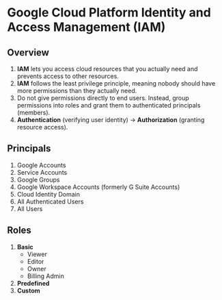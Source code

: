 # Google Cloud Platform Identity and Access Management (IAM)

## Overview

1. **IAM** lets you access cloud resources that you actually need and prevents access to other resources.
2. **IAM** follows the least privilege principle, meaning nobody should have more permissions than they actually need.
3. Do not give permissions directly to end users. Instead, group permissions into roles and grant them to authenticated principals (members).
4. **Authentication** (verifying user identity) -> **Authorization** (granting resource access).

## Principals

1. Google Accounts
2. Service Accounts
3. Google Groups
4. Google Workspace Accounts (formerly G Suite Accounts)
5. Cloud Identity Domain
6. All Authenticated Users
7. All Users

## Roles

1. **Basic**
    - Viewer
    - Editor
    - Owner
    - Billing Admin
2. **Predefined**
3. **Custom**
